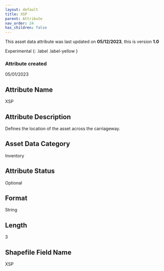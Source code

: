 ```yaml
---
layout: default
title: XSP
parent: Attribute
nav_order: 24
has_children: false
---
```


This asset data attribute was last updated on **05/12/2023**, this is version **1.0**

Experimental
{: .label .label-yellow }

### Attribute created
05/01/2023

## Attribute Name
XSP

## Attribute Description
Defines the location of the asset across the carriageway.

## Asset Data Category
Inventory

## Attribute Status
Optional

## Format
String

## Length
3

## Shapefile Field Name
XSP